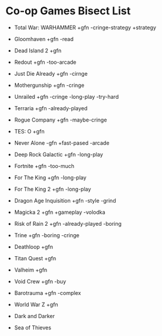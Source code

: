 # Co-op Games Bisect List

- Total War: WARHAMMER +gfn -cringe-strategy +strategy
- Gloomhaven +gfn -read
- Dead Island 2 +gfn
- Redout +gfn -too-arcade
- Just Die Already +gfn -cirnge
- Mothergunship +gfn -cringe
- Unrailed +gfn -cringe -long-play -try-hard
- Terraria +gfn -already-played
- Rogue Company +gfn -maybe-cringe

- TES: O +gfn
- Never Alone -gfn +fast-pased -arcade
- Deep Rock Galactic +gfn -long-play
- Fortnite +gfn -too-much
- For The King +gfn -long-play
- For The King 2 +gfn -long-play
- Dragon Age Inquisition +gfn -style -grind
- Magicka 2 +gfn +gameplay -volodka
- Risk of Rain 2 +gfn -already-played -boring
- Trine +gfn -boring -cringe

- Deathloop +gfn
- Titan Quest +gfn
- Valheim +gfn
- Void Crew +gfn -buy
- Barotrauma +gfn -complex
- World War Z +gfn
- Dark and Darker
- Sea of Thieves
